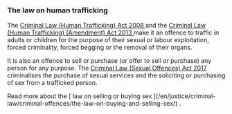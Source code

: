 ###  The law on human trafficking

The [ Criminal Law (Human Trafficking) Act 2008
](http://www.irishstatutebook.ie/eli/2008/act/8/enacted/en/html) and the [
Criminal Law (Human Trafficking) (Amendment) Act 2013
](http://www.irishstatutebook.ie/eli/2013/act/24/enacted/en/html?q=Criminal+Law+Human+Trafficking+Amendment+Act+2013+)
make it an offence to traffic in adults or children for the purpose of their
sexual or labour exploitation, forced criminality, forced begging or the
removal of their organs.

It is also an offence to sell or purchase (or offer to sell or purchase) any
person for any purpose. The [ Criminal Law (Sexual Offences) Act 2017
](http://www.irishstatutebook.ie/eli/2017/act/2/enacted/en/html?q=Criminal+Law+Sexual+Offences+Act+2017)
criminalises the purchase of sexual services and the soliciting or purchasing
of sex from a trafficked person.

Read more about the [ law on selling or buying sex ](/en/justice/criminal-
law/criminal-offences/the-law-on-buying-and-selling-sex/) .
